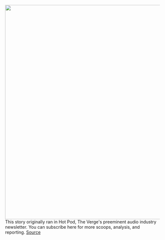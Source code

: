 <img src='https://cdn.vox-cdn.com/thumbor/NQl-PjQAp0dVkhr2QIHEslKmzWw=/0x0:2040x1360/1200x800/filters:focal(857x517:1183x843)/cdn.vox-cdn.com/uploads/chorus_image/image/70484190/acastro_180213_1777_0002.0.jpg' width='700px' /><br/>
This story originally ran in Hot Pod, The Verge's preeminent audio industry newsletter. You can subscribe here for more scoops, analysis, and reporting.
<a href='https://www.theverge.com/2022/2/8/22923525/spotify-daniel-ek-mission-statement-talent-recruitment'> Source <a/>